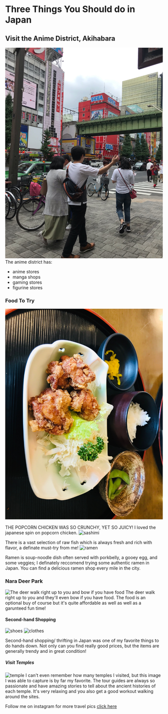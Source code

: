 # Three Things You Should do in Japan

## Visit the Anime District, Akihabara
![The anime district had so many figurine stores](https://raw.githubusercontent.com/AnnNguyen04/Camera-Roll-Dump-/main/anime%20district%20japan.jpeg)
The anime district has:
* anime stores
* manga shops
* gaming stores
* figurine stores 

### Food To Try
![The popcorn chicken was so crunchy! YUMMMM](https://github.com/AnnNguyen04/Camera-Roll-Dump-/blob/main/popcorn%20chicken%20meal%20japan.jpeg?raw=true) 

THE POPCORN CHICKEN WAS SO CRUNCHY, YET SO JUICY! I loved the japanese spin on popcorn chicken. 
![sashimi](https://github.com/AnnNguyen04/Things-to-do-When-Visiting-Japan/blob/main/sashimi.JPG) 

There is a vast selection of raw fish which is always fresh and rich with flavor, a definate must-try from me!
![ramen](https://github.com/AnnNguyen04/Things-to-do-When-Visiting-Japan/blob/main/ramen%20japan.JPG) 

Ramen is soup-noodle dish often served with porkbelly, a gooey egg, and some veggies; I definately reccomend trying some authentic ramen in Japan. You can find a delicious ramen shop every mile in the city. 

### Nara Deer Park
![The deer walk right up to you and bow if you have food](https://github.com/AnnNguyen04/Camera-Roll-Dump-/blob/main/nara%20deer%20park%20japan.JPG?raw=true) 
The deer walk right up to you and they'll even bow if you have food. The food is an optional buy of course but it's quite affordable as well as well as a garunteed fun time!

#### Second-hand Shopping
![shoes](https://github.com/AnnNguyen04/Things-to-do-When-Visiting-Japan/blob/main/second-hand%20store%20japan.JPG)
![clothes](https://github.com/AnnNguyen04/Things-to-do-When-Visiting-Japan/blob/main/thrifting%20japan.JPG) 

Second-hand shopping/ thrifting in Japan was one of my favorite things to do hands down. Not only can you find really good prices, but the items are generally trendy and in great condition! 

##### Visit Temples
![temple](https://github.com/AnnNguyen04/Things-to-do-When-Visiting-Japan/blob/main/temple%20japan.JPG) 
I can't even remember how many temples I visited, but this image I was able to capture is by far my favorite. The tour guides are always so passionate and have amazing stories to tell about the ancient histories of each temple. It's very relaxing and you also get a good workout walking around the sites. 

Follow me on instagram for more travel pics [click here](https://www.instagram.com/annie.nnguyen/?r=nametag)  
